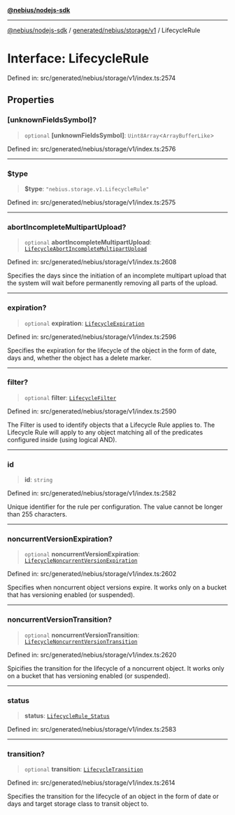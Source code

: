[**@nebius/nodejs-sdk**](../../../../../README.md)

***

[@nebius/nodejs-sdk](../../../../../README.md) / [generated/nebius/storage/v1](../README.md) / LifecycleRule

# Interface: LifecycleRule

Defined in: src/generated/nebius/storage/v1/index.ts:2574

## Properties

### \[unknownFieldsSymbol\]?

> `optional` **\[unknownFieldsSymbol\]**: `Uint8Array`\<`ArrayBufferLike`\>

Defined in: src/generated/nebius/storage/v1/index.ts:2576

***

### $type

> **$type**: `"nebius.storage.v1.LifecycleRule"`

Defined in: src/generated/nebius/storage/v1/index.ts:2575

***

### abortIncompleteMultipartUpload?

> `optional` **abortIncompleteMultipartUpload**: [`LifecycleAbortIncompleteMultipartUpload`](LifecycleAbortIncompleteMultipartUpload.md)

Defined in: src/generated/nebius/storage/v1/index.ts:2608

Specifies the days since the initiation of an incomplete multipart upload that
 the system will wait before permanently removing all parts of the upload.

***

### expiration?

> `optional` **expiration**: [`LifecycleExpiration`](LifecycleExpiration.md)

Defined in: src/generated/nebius/storage/v1/index.ts:2596

Specifies the expiration for the lifecycle of the object in the form of date, days and,
 whether the object has a delete marker.

***

### filter?

> `optional` **filter**: [`LifecycleFilter`](LifecycleFilter.md)

Defined in: src/generated/nebius/storage/v1/index.ts:2590

The Filter is used to identify objects that a Lifecycle Rule applies to.
 The Lifecycle Rule will apply to any object matching all of the predicates
 configured inside (using logical AND).

***

### id

> **id**: `string`

Defined in: src/generated/nebius/storage/v1/index.ts:2582

Unique identifier for the rule per configuration.
 The value cannot be longer than 255 characters.

***

### noncurrentVersionExpiration?

> `optional` **noncurrentVersionExpiration**: [`LifecycleNoncurrentVersionExpiration`](LifecycleNoncurrentVersionExpiration.md)

Defined in: src/generated/nebius/storage/v1/index.ts:2602

Specifies when noncurrent object versions expire.
 It works only on a bucket that has versioning enabled (or suspended).

***

### noncurrentVersionTransition?

> `optional` **noncurrentVersionTransition**: [`LifecycleNoncurrentVersionTransition`](LifecycleNoncurrentVersionTransition.md)

Defined in: src/generated/nebius/storage/v1/index.ts:2620

Spicifies the transition for the lifecycle of a noncurrent object.
 It works only on a bucket that has versioning enabled (or suspended).

***

### status

> **status**: [`LifecycleRule_Status`](../type-aliases/LifecycleRule_Status.md)

Defined in: src/generated/nebius/storage/v1/index.ts:2583

***

### transition?

> `optional` **transition**: [`LifecycleTransition`](LifecycleTransition.md)

Defined in: src/generated/nebius/storage/v1/index.ts:2614

Specifies the transition for the lifecycle of an object in the form of date or days and
 target storage class to transit object to.
